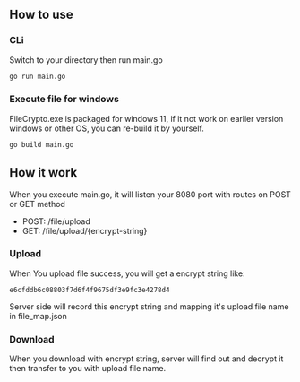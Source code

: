 ## How to use

### CLi

Switch to your directory then run main.go
```bash
go run main.go
```

### Execute file for windows

FileCrypto.exe is packaged for windows 11, if it not work on earlier version windows or other OS, you can re-build it by yourself.

```bash
go build main.go
```

## How it work

When you execute main.go, it will listen your 8080 port with routes on POST or GET method

- POST: /file/upload
- GET: /file/upload/{encrypt-string}

### Upload

When You upload file success, you will get a encrypt string like:

```text
e6cfddb6c08803f7d6f4f9675df3e9fc3e4278d4
```

Server side will record this encrypt string and mapping it's upload file name in file_map.json

### Download

When you download with encrypt string, server will find out and decrypt it then transfer to you with upload file name.
